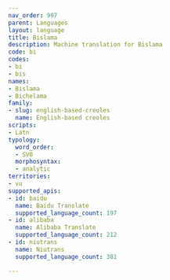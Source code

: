 ```yaml
---
nav_order: 997
parent: Languages
layout: language
title: Bislama
description: Machine translation for Bislama
code: bi
codes:
- bi
- bis
names:
- Bislama
- Bichelama
family:
- slug: english-based-creoles
  name: English-based creoles
scripts:
- Latn
typology:
  word_order:
  - SVO
  morphosyntax:
  - analytic
territories:
- vu
supported_apis:
- id: baidu
  name: Baidu Translate
  supported_language_count: 197
- id: alibaba
  name: Alibaba Translate
  supported_language_count: 212
- id: niutrans
  name: Niutrans
  supported_language_count: 381

---
```


